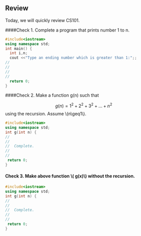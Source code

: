 <script type="text/javascript" scr="/js/runnablebutton.js"></script>
<script  type="text/javascript">
 var urls=[ {try:"VMdcefZPp39Aqk68",ans:"VMdhBgwrvLI4e1VA",id:"rbutton-1-1-1"},{try:"VMfUxbSaqhl5tXMJ",ans:"VMgN7HnnkR5Nl7fs",id:"rbutton-1-2-1"},{try:"VMgPIoFjlw9TxK4a",ans:"VMgPuRaubcVGrlkv",id:"rbutton-1-3-1"}];
 makerbutton(urls);
 //,{try:" ",ans:" ",id:""}
</script>
## Review

Today, we will quickly review CS101.

####Check 1. Complete a program that prints number 1 to n.

```c++
#include<iostream> 
using namespace std; 
int main() {
  int i,n;
  cout <<"Type an ending number which is greater than 1:";;
//
//
//
//
  return 0;
}
```

<div id="rbutton1-1-1-1"></div>

####Check 2. Make a function g(n) such that

$$
g(n)=1^2+2^2+3^2+\ldots+n^2
$$
using the recursion.
Assume \\(n\geq1\\).
```c++
#include<iostream> 
using namespace std; 
int g(int n) {
//
//
//  Complete.
//
//
 return 0;
}
```

<div id="rbutton1-1-2-1"></div>

#### Check 3. Make above function \\( g(x)\\) without the recursion.

```c++
#include<iostream> 
using namespace std; 
int g(int n) {
//
//
//  Complete.
//
//
 return 0;
}
```

<div id="rbutton1-1-3-1"></div>

